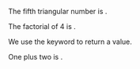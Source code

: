The fifth triangular number is <?lua return 1 + 2 + 3 + 4 + 5?>.

The factorial of 4 is <?lua =1 * 2 * 3 * 4?>.

We use the <?lua =pandoc.Code('return', {class='lua'})?> keyword to return a
value.

One plus two is <?lua 1+2 ?>.

